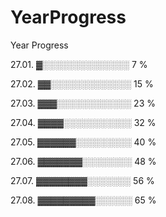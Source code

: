 # YearProgress

Year Progress 

27.01.
▓░░░░░░░░░░░░░░ 7 %

27.02.
▓▓░░░░░░░░░░░░░ 15 %

27.03.
▓▓▓░░░░░░░░░░░░ 23 %

27.04.
▓▓▓▓░░░░░░░░░░░ 32 %

27.05.
▓▓▓▓▓▓░░░░░░░░░ 40 %

27.06.
▓▓▓▓▓▓▓░░░░░░░░ 48 %

27.07.
▓▓▓▓▓▓▓▓░░░░░░░ 56 %

27.08.
▓▓▓▓▓▓▓▓▓░░░░░░ 65 %

